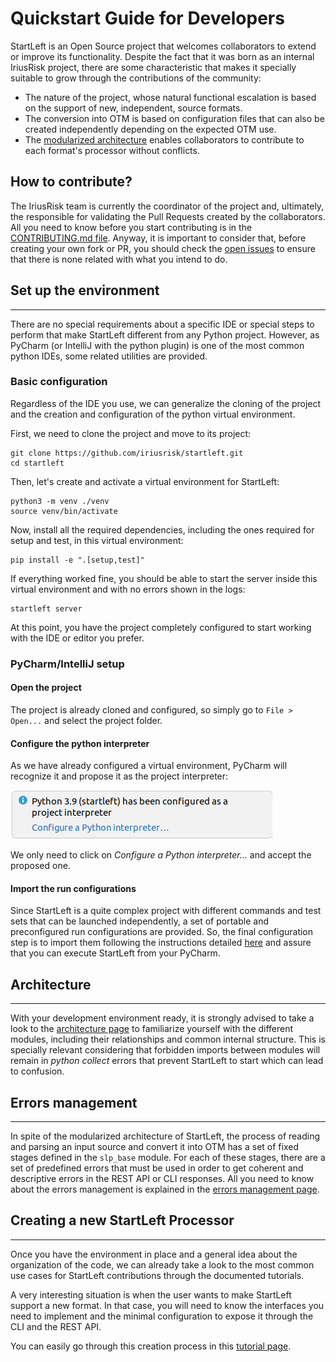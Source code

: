 # Quickstart Guide for Developers

StartLeft is an Open Source project that welcomes collaborators to extend or improve its functionality. Despite the 
fact that it was born as an internal IriusRisk project, there are some characteristic that makes it specially 
suitable to grow through the contributions of the community:

* The nature of the project, whose natural functional escalation is based on the support of new, independent, source formats.
* The conversion into OTM is based on configuration files that can also be created independently depending on the expected
  OTM use.
* The [modularized architecture](Architecture.md) enables collaborators to contribute to each format's 
  processor without conflicts.

## How to contribute?
The IriusRisk team is currently the coordinator of the project and, ultimately, the responsible for validating the Pull Requests
created by the collaborators. All you need to know before you start contributing is in the 
[CONTRIBUTING.md file](https://github.com/iriusrisk/startleft/blob/main/CONTRIBUTING.md). 
Anyway, it is important to consider that, before creating your own fork or PR, you should check the 
[open issues](https://github.com/iriusrisk/startleft/issues) to ensure that there is none related with what you intend to do.

## Set up the environment

---
There are no special requirements about a specific IDE or special steps to perform that make StartLeft different from any
Python project. However, as PyCharm (or IntelliJ with the python plugin) is one of the most common python IDEs, some related 
utilities are provided.

### Basic configuration
Regardless of the IDE you use, we can generalize the cloning of the project and the creation and configuration of the python virtual 
environment.

First, we need to clone the project and move to its project:
```shell
git clone https://github.com/iriusrisk/startleft.git
cd startleft
```

Then, let's create and activate a virtual environment for StartLeft:
```shell
python3 -m venv ./venv
source venv/bin/activate
```

Now, install all the required dependencies, including the ones required for setup and test, in this virtual environment:
```shell
pip install -e ".[setup,test]"
```

If everything worked fine, you should be able to start the server inside this virtual environment and with no errors 
shown in the logs:
```shell
startleft server
```

At this point, you have the project completely configured to start working with the IDE or editor you prefer.

### PyCharm/IntelliJ setup

#### Open the project
The project is already cloned and configured, so simply go to `File > Open...` and select the
project folder.

#### Configure the python interpreter
As we have already configured a virtual environment, PyCharm will recognize it and propose it as the project interpreter:

![img/interpreter.png](img/interpreter.png)

We only need to click on _Configure a Python interpreter..._ and accept the proposed one.

#### Import the run configurations
Since StartLeft is a quite complex project with different commands and test sets that can be launched independently, 
a set of portable and preconfigured run configurations are provided. So, the final configuration step is to import them
following the instructions detailed [here](Run-Configurations.md) and assure that you can execute StartLeft from your PyCharm.

## Architecture

---
With your development environment ready, it is strongly advised to take a look to the 
[architecture page](Architecture.md)
to familiarize yourself with the different modules, including their relationships and common internal structure. This is
specially relevant considering that forbidden imports between modules will remain in _python collect_ errors that prevent 
StartLeft to start which can lead to confusion.

## Errors management

---
In spite of the modularized architecture of StartLeft, the process of reading and parsing an input source and
convert it into OTM has a set of fixed stages defined in the `slp_base` module. For each of these stages, there are
a set of predefined errors that must be used in order to get coherent and descriptive errors in the REST API or CLI
responses. All you need to know about the errors management is explained in the [errors management page](Errors-Management.md).

## Creating a new StartLeft Processor

---
Once you have the environment in place and a general idea about the organization of the code, we can already take a look 
to the most common use cases for StartLeft contributions through the documented tutorials.

A very interesting situation is when the user wants to make StartLeft support a new format. In that case, you will need to 
know the interfaces you need to implement and the minimal configuration to expose it through the CLI and the REST API.

You can easily go through this creation process in this 
[tutorial page](Create-a-new-StartLeft-Processor.md).

